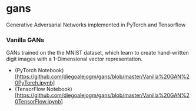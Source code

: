 # gans
Generative Adversarial Networks implemented in PyTorch and Tensorflow

### Vanilla GANs
GANs trained on the the MNIST dataset, which learn to create hand-written digit images with a 1-Dimensional vector representation.
- (PyTorch Notebook)[https://github.com/diegoalejogm/gans/blob/master/Vanilla%20GAN%20PyTorch.ipynb]
- (TensorFlow Notebook)[https://github.com/diegoalejogm/gans/blob/master/Vanilla%20GAN%20TensorFlow.ipynb]
